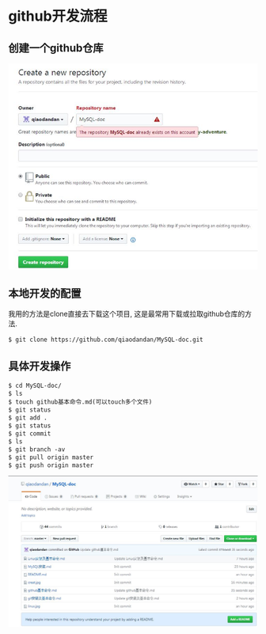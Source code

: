 # github开发流程
## 创建一个github仓库
![creat](https://raw.githubusercontent.com/qiaodandan/MySQL-doc/master/creat.jpg)
## 本地开发的配置
我用的方法是clone直接去下载这个项目, 这是最常用下载或拉取github仓库的方法.
```shell
$ git clone https://github.com/qiaodandan/MySQL-doc.git
```
## 具体开发操作
```shell
$ cd MySQL-doc/
$ ls
$ touch github基本命令.md(可以touch多个文件)
$ git status
$ git add .
$ git status
$ git commit
$ ls
$ git branch -av
$ git pull origin master
$ git push origin master
```
![index](https://raw.githubusercontent.com/qiaodandan/MySQL-doc/master/index.jpg)


